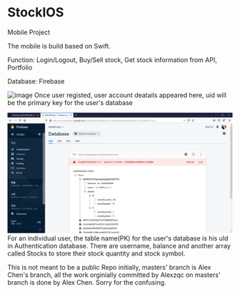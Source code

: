 # StockIOS
Mobile Project

The mobile is build based on Swift.

Function: Login/Logout, Buy/Sell stock, Get stock information from API, Portfolio

Database: Firebase

![image](2020-03-30(1).png)
Once user registed, user account deatails appeared here, uid will be the primary key for the user's database

![image](2020-03-30.png)
For an individual user, the table name(PK) for the user's database is his uId in Authentication database. There are username, balance and another array called Stocks to store their stock quantity and stock symbol.

This is not meant to be a public Repo initially, masters' branch is Alex Chen's branch, all the work orginially committed by Alexzqc on masters' branch is done by Alex Chen. Sorry for the confusing.
